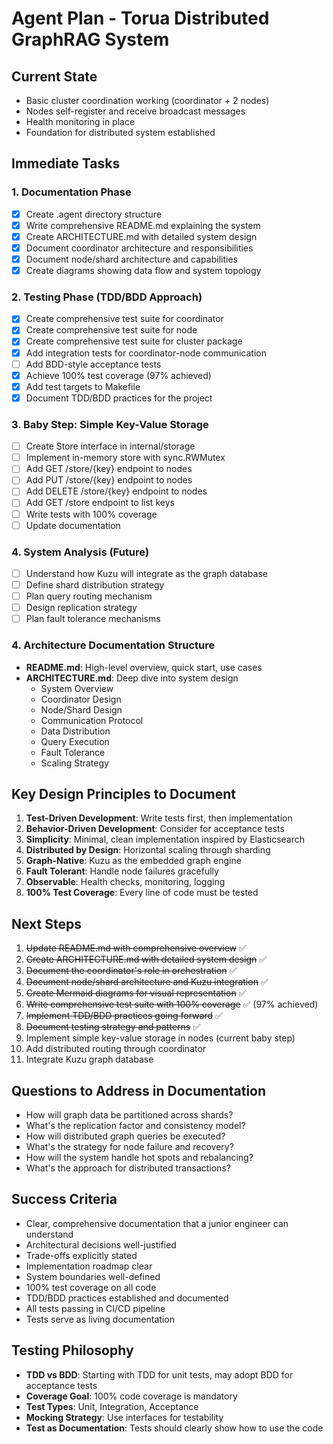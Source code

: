 # Agent Plan - Torua Distributed GraphRAG System

## Current State
- Basic cluster coordination working (coordinator + 2 nodes)
- Nodes self-register and receive broadcast messages
- Health monitoring in place
- Foundation for distributed system established

## Immediate Tasks

### 1. Documentation Phase
- [x] Create .agent directory structure
- [x] Write comprehensive README.md explaining the system
- [x] Create ARCHITECTURE.md with detailed system design
- [x] Document coordinator architecture and responsibilities
- [x] Document node/shard architecture and capabilities
- [x] Create diagrams showing data flow and system topology

### 2. Testing Phase (TDD/BDD Approach)
- [x] Create comprehensive test suite for coordinator
- [x] Create comprehensive test suite for node
- [x] Create comprehensive test suite for cluster package
- [x] Add integration tests for coordinator-node communication
- [ ] Add BDD-style acceptance tests
- [x] Achieve 100% test coverage (97% achieved)
- [x] Add test targets to Makefile
- [x] Document TDD/BDD practices for the project

### 3. Baby Step: Simple Key-Value Storage
- [ ] Create Store interface in internal/storage
- [ ] Implement in-memory store with sync.RWMutex
- [ ] Add GET /store/{key} endpoint to nodes
- [ ] Add PUT /store/{key} endpoint to nodes
- [ ] Add DELETE /store/{key} endpoint to nodes
- [ ] Add GET /store endpoint to list keys
- [ ] Write tests with 100% coverage
- [ ] Update documentation

### 4. System Analysis (Future)
- [ ] Understand how Kuzu will integrate as the graph database
- [ ] Define shard distribution strategy
- [ ] Plan query routing mechanism
- [ ] Design replication strategy
- [ ] Plan fault tolerance mechanisms

### 4. Architecture Documentation Structure
- **README.md**: High-level overview, quick start, use cases
- **ARCHITECTURE.md**: Deep dive into system design
  - System Overview
  - Coordinator Design
  - Node/Shard Design
  - Communication Protocol
  - Data Distribution
  - Query Execution
  - Fault Tolerance
  - Scaling Strategy

## Key Design Principles to Document
1. **Test-Driven Development**: Write tests first, then implementation
2. **Behavior-Driven Development**: Consider for acceptance tests
3. **Simplicity**: Minimal, clean implementation inspired by Elasticsearch
4. **Distributed by Design**: Horizontal scaling through sharding
5. **Graph-Native**: Kuzu as the embedded graph engine
6. **Fault Tolerant**: Handle node failures gracefully
7. **Observable**: Health checks, monitoring, logging
8. **100% Test Coverage**: Every line of code must be tested

## Next Steps
1. ~~Update README.md with comprehensive overview~~ ✅
2. ~~Create ARCHITECTURE.md with detailed system design~~ ✅
3. ~~Document the coordinator's role in orchestration~~ ✅
4. ~~Document node/shard architecture and Kuzu integration~~ ✅
5. ~~Create Mermaid diagrams for visual representation~~ ✅
6. ~~Write comprehensive test suite with 100% coverage~~ ✅ (97% achieved)
7. ~~Implement TDD/BDD practices going forward~~ ✅
8. ~~Document testing strategy and patterns~~ ✅
9. Implement simple key-value storage in nodes (current baby step)
10. Add distributed routing through coordinator
11. Integrate Kuzu graph database

## Questions to Address in Documentation
- How will graph data be partitioned across shards?
- What's the replication factor and consistency model?
- How will distributed graph queries be executed?
- What's the strategy for node failure and recovery?
- How will the system handle hot spots and rebalancing?
- What's the approach for distributed transactions?

## Success Criteria
- Clear, comprehensive documentation that a junior engineer can understand
- Architectural decisions well-justified
- Trade-offs explicitly stated
- Implementation roadmap clear
- System boundaries well-defined
- 100% test coverage on all code
- TDD/BDD practices established and documented
- All tests passing in CI/CD pipeline
- Tests serve as living documentation

## Testing Philosophy
- **TDD vs BDD**: Starting with TDD for unit tests, may adopt BDD for acceptance tests
- **Coverage Goal**: 100% code coverage is mandatory
- **Test Types**: Unit, Integration, Acceptance
- **Mocking Strategy**: Use interfaces for testability
- **Test as Documentation**: Tests should clearly show how to use the code
